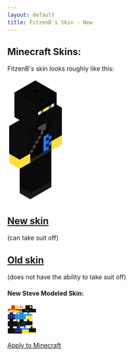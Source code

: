 ```yaml
---
layout: default
title: FitzenB's Skin - New
---
```


<style>
	img[alt=render]	{ width: 50; height: 113 }
	img[alt=skin]		{ width: 128; height: 128; border: 1px solid white }
</style>
## Minecraft Skins:

FitzenB's skin looks roughly like this:

![render](../render.png)

## [New skin]()
(can take suit off)

## [Old skin](../old)
(does not have the ability to take suit off)

#### New Steve Modeled Skin:

[![skin](steve.png)](//raw.githubusercontent.com/nfitzen/nfitzen.github.io/master/mc-skin/FitzenB/new/steve.png)

[Apply to Minecraft](apply)
